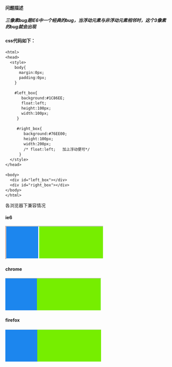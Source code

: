 #### 问题描述

##### 三像素bug是IE6中一个经典的bug，当浮动元素与非浮动元素相邻时，这个3像素的bug就会出现

#### css代码如下：

```
<html>
<head>
  <style>
    body{
      margin:0px;
      padding:0px;
    }

    #left_box{
       background:#1C86EE;
       float:left;
       height:100px;
       width:100px;
     }

     #right_box{
        background:#76EE00;
        height:100px;
        width:200px;
        /* float:left;   加上浮动便可*/
      }
  </style>
</head>

<body>
  <div id="left_box"></div>
  <div id="right_box"></div>
</body>
</html>
```



各浏览器下兼容情况

#### ie6

![](/assets/18-4-22-1.png)

#### chrome

![](/assets/18-4-22-2.png)

#### firefox

![](/assets/18-4-22-3.png)





